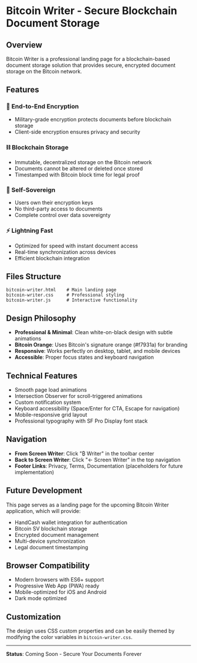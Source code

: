 # Bitcoin Writer - Secure Blockchain Document Storage

## Overview

Bitcoin Writer is a professional landing page for a blockchain-based document storage solution that provides secure, encrypted document storage on the Bitcoin network.

## Features

### 🔐 End-to-End Encryption
- Military-grade encryption protects documents before blockchain storage
- Client-side encryption ensures privacy and security

### ⛓️ Blockchain Storage
- Immutable, decentralized storage on the Bitcoin network
- Documents cannot be altered or deleted once stored
- Timestamped with Bitcoin block time for legal proof

### 🔑 Self-Sovereign
- Users own their encryption keys
- No third-party access to documents
- Complete control over data sovereignty

### ⚡ Lightning Fast
- Optimized for speed with instant document access
- Real-time synchronization across devices
- Efficient blockchain integration

## Files Structure

```
bitcoin-writer.html    # Main landing page
bitcoin-writer.css     # Professional styling
bitcoin-writer.js      # Interactive functionality
```

## Design Philosophy

- **Professional & Minimal**: Clean white-on-black design with subtle animations
- **Bitcoin Orange**: Uses Bitcoin's signature orange (#f7931a) for branding
- **Responsive**: Works perfectly on desktop, tablet, and mobile devices
- **Accessible**: Proper focus states and keyboard navigation

## Technical Features

- Smooth page load animations
- Intersection Observer for scroll-triggered animations
- Custom notification system
- Keyboard accessibility (Space/Enter for CTA, Escape for navigation)
- Mobile-responsive grid layout
- Professional typography with SF Pro Display font stack

## Navigation

- **From Screen Writer**: Click "₿ Writer" in the toolbar center
- **Back to Screen Writer**: Click "← Screen Writer" in the top navigation
- **Footer Links**: Privacy, Terms, Documentation (placeholders for future implementation)

## Future Development

This page serves as a landing page for the upcoming Bitcoin Writer application, which will provide:

- HandCash wallet integration for authentication
- Bitcoin SV blockchain storage
- Encrypted document management
- Multi-device synchronization
- Legal document timestamping

## Browser Compatibility

- Modern browsers with ES6+ support
- Progressive Web App (PWA) ready
- Mobile-optimized for iOS and Android
- Dark mode optimized

## Customization

The design uses CSS custom properties and can be easily themed by modifying the color variables in `bitcoin-writer.css`.

---

**Status**: Coming Soon - Secure Your Documents Forever
